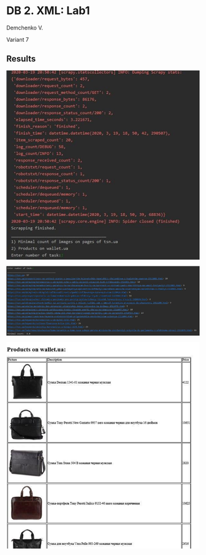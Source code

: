 #  DB 2. XML: Lab1
Demchenko V.

Variant 7
## Results

![lab](images/Task1.png)

![lab](images/Task2.png)

![lab](images/Task3.png)
